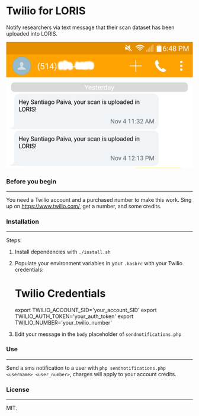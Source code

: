 # Twilio for LORIS

Notify researchers via text message that their scan dataset has been uploaded into LORIS.

![alt text](screenshot_phone.png)

### Before you begin
---

You need a Twilio account and a purchased number to make this work. Sing up on
https://www.twilio.com/, get a number, and some credits.


### Installation
---

Steps:
1. Install dependencies with `./install.sh`
2. Populate your environment variables in your `.bashrc` with your Twilio credentials:

     # Twilio Credentials
     export TWILIO_ACCOUNT_SID='your_account_SID'
     export TWILIO_AUTH_TOKEN='your_auth_token'
     export TWILIO_NUMBER='your_twilio_number'

3. Edit your message in the `body` placeholder of `sendnotifications.php`

### Use
---

Send a sms notification to a user with `php sendnotifications.php <username> <user_number>`,
charges will apply to your account credits. 

### License
---

MIT.
